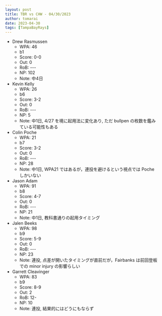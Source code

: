 ```yaml
---
layout: post
title: TBR vs CHW - 04/30/2023
author: tomarai
date: 2023-04-30
tags: [TampaBayRays]
---
```


* Drew Rasmussen
	- WPA: 46
	- b1
	- Score: 0-0
	- Out: 0
	- RoB: ---
	- NP: 102
	- Note: 中4日
* Kevin Kelly
	- WPA: 26
	- b6
	- Score: 3-2
	- Out: 0
	- RoB: ---
	- NP: 5
	- Note: 中1日, 4/27 を境に起用法に変化あり, ただ bullpen の枚数を鑑みている可能性もある
* Colin Poche
	- WPA: 21
	- b7
	- Score: 3-2
	- Out: 0
	- RoB: ---
	- NP: 28
	- Note: 中1日, WPA21 ではあるが，連投を避けるという視点では Poche しかいない
* Jason Adam
	- WPA: 91
	- b8
	- Score: 4-7
	- Out: 0
	- RoB: ---
	- NP: 21
	- Note: 中1日, 教科書通りの起用タイミング
* Jalen Beeks
	- WPA: 98
	- b9
	- Score: 5-9
	- Out: 0
	- RoB: ---
	- NP: 23
	- Note: 連投, 点差が開いたタイミングが直前だが，Fairbanks は前回登板での minor injury の影響らしい
* Garrett Cleavinger
	- WPA: 83
	- b9
	- Score: 8-9
	- Out: 2
	- RoB: 12-
	- NP: 10
	- Note: 連投, 結果的にはどうにもならず

